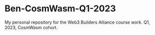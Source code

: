# Ben-CosmWasm-Q1-2023
My personal repository for the Web3 Builders Alliance course work. Q1, 2023, CosmWasm cohort.
